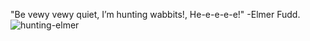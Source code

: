 "Be vewy vewy quiet, I’m hunting wabbits!, He-e-e-e-e!" -Elmer Fudd.<br>
![hunting-elmer](https://user-images.githubusercontent.com/36876011/209583803-8e71de71-9973-4637-8d5f-9f9963ec2d62.png)
